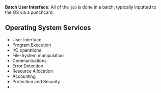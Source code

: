 **Batch User Interface:** All of the `job` is done in a batch, typically inputted to the OS via a punchcard.

## Operating System Services
- User Interface
- Program Execution
- I/O operations
- File-System manipulation
- Communications
- Error Detection
- Resource Allocation
- Accounting
- Protection and Security
- 